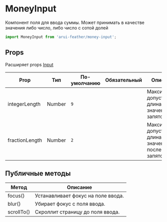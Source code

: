 # MoneyInput

Компонент поля для ввода суммы. Может принимать в качестве значения либо число, либо число с сотой долей

```javascript
import MoneyInput from 'arui-feather/money-input';
```




## Props
Расширяет props [Input](../input)

| Prop  | Тип  | По-умолчанию | Обязательный | Описание |
| ----- | ---- | ------------ | ------------ |----------|
| integerLength | Number | `9`  |  | Максимально допустимая длина значения до запятой |
| fractionLength | Number | `2`  |  | Максимально допустимая длина значения после запятой |





## Публичные методы
| Метод  | Описание |
| ------ | -------- |
| focus() | Устанавливает фокус на поле ввода. |
| blur() | Убирает фокус с поля ввода. |
| scrollTo() | Скроллит страницу до поля ввода. |









